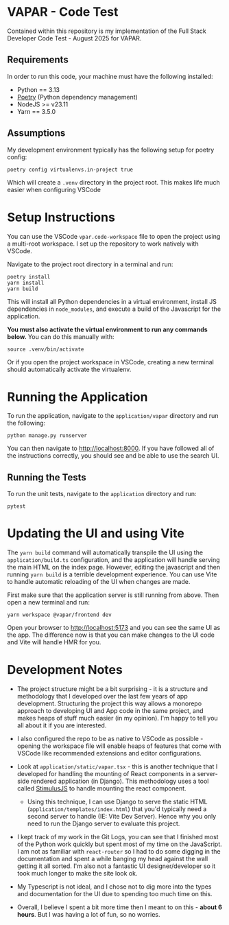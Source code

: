 # VAPAR - Code Test

Contained within this repository is my implementation of the Full Stack Developer Code Test - August 2025 for VAPAR.

## Requirements

In order to run this code, your machine must have the following installed:

* Python == 3.13
* [Poetry](https://python-poetry.org/docs/#installation) (Python dependency management)
* NodeJS >= v23.11
* Yarn == 3.5.0

## Assumptions

My development environment typically has the following setup for poetry config:

```
poetry config virtualenvs.in-project true
```

Which will create a `.venv` directory in the project root.
This makes life much easier when configuring VSCode

# Setup Instructions

You can use the VSCode `vpar.code-workspace` file to open the project using a multi-root workspace.
I set up the repository to work natively with VSCode.

Navigate to the project root directory in a terminal and run:

```
poetry install
yarn install
yarn build
```

This will install all Python dependencies in a virtual environment, install JS dependencies in `node_modules`, and execute a build of the Javascript for the application.

**You must also activate the virtual environment to run any commands below.** You can do this manually with:

```
source .venv/bin/activate
```

Or if you open the project workspace in VSCode, creating a new terminal should automatically activate the virtualenv.

# Running the Application

To run the application, navigate to the `application/vapar` directory and run the following:

```
python manage.py runserver
```

You can then navigate to [http://localhost:8000](http://localhost:8000).
If you have followed all of the instructions correctly, you should see and be able to use the search UI.

## Running the Tests

To run the unit tests, navigate to the `application` directory and run:

```
pytest
```

# Updating the UI and using Vite

The `yarn build` command will automatically transpile the UI using the `application/build.ts` configuration, and the application will handle serving the main HTML on the index page.
However, editing the javascript and then running `yarn build` is a terrible development experience.
You can use Vite to handle automatic reloading of the UI when changes are made.

First make sure that the application server is still running from above.
Then open a new terminal and run:

```
yarn workspace @vapar/frontend dev
```

Open your browser to [http://localhost:5173](http://localhost:5173) and you can see the same UI as the app.
The difference now is that you can make changes to the UI code and Vite will handle HMR for you.

# Development Notes

* The project structure might be a bit surprising - it is a structure and methodology that I developed over the last few years of app development. Structuring the project this way allows a monorepo approach to developing UI and App code in the same project, and makes heaps of stuff much easier (in my opinion). I'm happy to tell you all about it if you are interested.

* I also configured the repo to be as native to VSCode as possible - opening the workspace file will enable heaps of features that come with VSCode like recommended extensions and editor configurations.

* Look at `application/static/vapar.tsx` - this is another technique that I developed for handling the mounting of React components in a server-side rendered application (in Django). This methodology uses a tool called [StimulusJS](https://stimulus.hotwired.dev/) to handle mounting the react component.

    * Using this technique, I can use Django to serve the static HTML (`application/templates/index.html`) that you'd typically need a second server to handle (IE: Vite Dev Server). Hence why you only need to run the Django server to evaluate this project.

* I kept track of my work in the Git Logs, you can see that I finished most of the Python work quickly but spent most of my time on the JavaScript. I am not as familiar with `react-router` so I had to do some digging in the documentation and spent a while banging my head against the wall getting it all sorted. I'm also not a fantastic UI designer/developer so it took much longer to make the site look ok.

* My Typescript is not ideal, and I chose not to dig more into the types and documentation for the UI due to spending too much time on this.

* Overall, I believe I spent a bit more time then I meant to on this - **about 6 hours**. But I was having a lot of fun, so no worries.